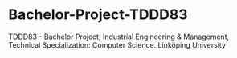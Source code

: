 # Bachelor-Project-TDDD83
TDDD83 - Bachelor Project, Industrial Engineering &amp; Management, Technical Specialization: Computer Science. Linköping University
